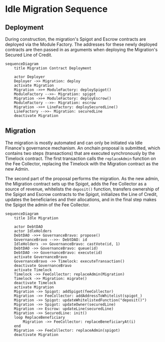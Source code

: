 # Idle Migration Sequence

## Deployment

During construction, the migration's Spigot and Escrow contracts are deployed via the Module Factory. The addresses for these newly deployed contracts are then passed in as arguments when deploying the Migration's Secured Line of Credit.

```mermaid
sequenceDiagram
    title Migration Contract Deployment

    actor Deployer
    Deployer ->> Migration: deploy
    activate Migration
    Migration ->>+ ModuleFactory: deploySpigot()
    ModuleFactory -->>- Migration: spigot
    Migration ->>+ ModuleFactory: deployEscrow()
    ModuleFactory -->>- Migration: escrow
    Migration ->>+ LineFactory: deploySecuredLine()
    LineFactory -->>- Migration: securedLine
    deactivate Migration

```

## Migration

The migration is mostly automated and can only be initiated via Idle Finance's governance mechanism. An onchain proposal is submitted, which contains two steps (transactions) that are executed synchronously by the Timelock contract. The first transaction calls the `replaceAdmin` function on the Fee Collector, replacing the Timelock with the Migration contract as the new Admin.

The second part of the proposal performs the migration. As the new admin, the Migration contract sets up the Spigot, adds the Fee Collector as a source of revenue, whitelists the `deposit()` function, transfers ownership of the Spigot and Escrow contracts to the Spigot, initializes the Line of Credit, updates the beneficiaries and their allocations, and in the final step makes the Spigot the admin of the Fee Collector.

```mermaid
sequenceDiagram
    title Idle Migration

    actor DebtDAO
    actor IdleHolders
    DebtDAO ->>+ GovernanceBravo: propose()
    GovernanceBravo -->>- DebtDAO: id
    IdleHolders ->> GovernanceBravo: castVote(id, 1)
    DebtDAO ->> GovernanceBravo: queue(id)
    DebtDAO ->> GovernanceBravo: execute(id)
    activate GovernanceBravo
    GovernanceBravo ->> Timelock: executeTransaction()
    deactivate GovernanceBravo
    activate Timelock
    Timelock ->> FeeCollector: replaceAdmin(Migration)
    Timelock ->> Migration: migrate()
    deactivate Timelock
    activate Migration
    Migration ->> Spigot: addSpigot(feeCollector)
    Migration ->> FeeCollector: addAddressToWhitelist(spigot_)
    Migration ->> Spigot: updateWhitelistedFunction("deposit()")
    Migration ->> Spigot: updateOwner(securedLine)
    Migration ->> Escrow: updateLine(securedLine)
    Migration ->> SecuredLine: init()
    loop ReplaceBeneficiary
        Migration ->> FeeCollector: replaceBeneficiaryAt(i)
    end
    Migration ->> FeeCollector: replaceAdmin(spigot)
    deactivate Migration

```
